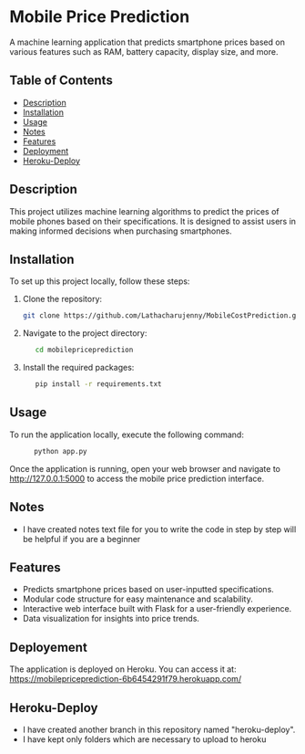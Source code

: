 # Mobile Price Prediction

A machine learning application that predicts smartphone prices based on various features such as RAM, battery capacity, display size, and more.

## Table of Contents
- [Description](#description)
- [Installation](#installation)
- [Usage](#usage)
- [Notes](#notes)
- [Features](#features)
- [Deployment](#deployment)
- [Heroku-Deploy](#heroku-deploy)
  
## Description

This project utilizes machine learning algorithms to predict the prices of mobile phones based on their specifications. It is designed to assist users in making informed decisions when purchasing smartphones.

## Installation

To set up this project locally, follow these steps:

1. Clone the repository:
   ```bash
   git clone https://github.com/Lathacharujenny/MobileCostPrediction.git
   ```
2. Navigate to the project directory:
    ```bash
       cd mobilepriceprediction
   ```
3. Install the required packages:
    ```bash
       pip install -r requirements.txt
   ```

## Usage
To run the application locally, execute the following command:
 ```bash
       python app.py
   ```
Once the application is running, open your web browser and navigate to http://127.0.0.1:5000 to access the mobile price prediction interface.

## Notes
- I have created notes text file for you to write the code in step by step will be helpful if you are a beginner

## Features
- Predicts smartphone prices based on user-inputted specifications.
- Modular code structure for easy maintenance and scalability.
- Interactive web interface built with Flask for a user-friendly experience.
- Data visualization for insights into price trends.

## Deployement
The application is deployed on Heroku. You can access it at: https://mobilepriceprediction-6b6454291f79.herokuapp.com/

## Heroku-Deploy
- I have created another branch in this repository named "heroku-deploy".
- I have kept only folders which are necessary to upload to heroku


   

